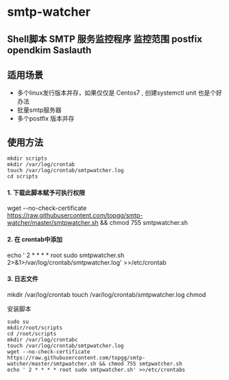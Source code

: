 # smtp-watcher
## Shell脚本 SMTP 服务监控程序 监控范围 postfix opendkim Saslauth
## 适用场景
  - 多个linux发行版本并存，如果仅仅是 Centos7 , 创建systemctl unit 也是个好办法
  - 批量smtp服务器
  - 多个postfix 版本并存
## 使用方法 


```
mkdir scripts
mkdir /var/log/crontab
touch /var/log/crontab/smtpwatcher.log
cd scripts
```
#### 1. 下载此脚本赋予可执行权限
wget --no-check-certificate  https://raw.githubusercontent.com/topgg/smtp-watcher/master/smtpwatcher.sh && chmod 755 smtpwatcher.sh
#### 2. 在 crontab中添加
echo ' 2 * * * * root sudo smtpwatcher.sh 2>&1>/var/log/crontab/smtpwatcher.log' >>/etc/crontab
#### 3. 日志文件

mkdir /var/log/crontab
touch /var/log/crontab/smtpwatcher.log
chmod 

安装脚本

```
sudo su
mkdir/root/scripts
cd /root/scripts
mkdir /var/log/crontabc
touch /var/log/crontab/smtpwatcher.log
wget --no-check-certificate  https://raw.githubusercontent.com/topgg/smtp-watcher/master/smtpwatcher.sh && chmod 755 smtpwatcher.sh
echo ' 2 * * * * root sudo smtpwatcher.sh' >>/etc/crontabs
```

